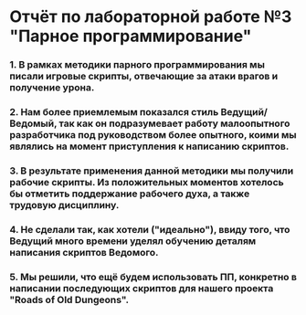 # Отчёт по лабораторной работе №3 "Парное программирование"

### 1. В рамках методики парного программирования мы писали игровые скрипты, отвечающие за атаки врагов и получение урона.
### 2. Нам более приемлемым показался стиль Ведущий/Ведомый, так как он подразумевает работу малоопытного разработчика под руководством более опытного, коими мы являлись на момент приступления к написанию скриптов.
### 3. В результате применения данной методики мы получили рабочие скрипты. Из положительных моментов хотелось бы отметить поддержание рабочего духа, а также трудовую дисциплину.
### 4. Не сделали так, как хотели ("идеально"), ввиду того, что Ведущий много времени уделял обучению деталям написания скриптов Ведомого.
### 5. Мы решили, что ещё будем использовать ПП, конкретно в написании последующих скриптов для нашего проекта "Roads of Old Dungeons".
